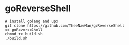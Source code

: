 # goReverseShell

```
# install golang and upx
git clone https://github.com/TheeNawMan/goReverseShell
cd goReverseShell
chmod +x build.sh
./build.sh
```
